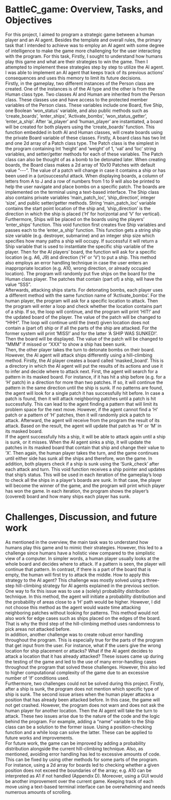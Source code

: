 # BattleC_game: Overview, Tasks, and Objectives  
For this project, I aimed to program a strategic game between a human player and an AI agent. Besides the template and overall rules, the primary task that I intended to achieve was to employ an AI agent with some degree of intelligence to make the game more challenging for the user interacting with the program. For this task, Firstly, I sought to understand how humans play this game and what are their strategies to win the game. Then I attempted to implement these strategies step by step to utilize the AI agent. I was able to implement an AI agent that keeps track of its previous actions’ consequences and uses this memory to limit its future decisions.  
Firstly, in the gameplay, two different instances of the Person class are created. One of the instances is of the AI type and the other is from the Human class type. Two classes AI and Human are inherited from the Person class. These classes use and have access to the protected member variables of the Person class. These variables include one Board, five Ship, one Boolean ‘won_status’ variable, and also public methods such as ‘create_boards’, ’enter_ships’, ‘Activate_bombs’, ‘won_status_getter’, ‘enter_a_ship’. After ‘ai_player’ and ‘human_player’ are instantiated, a board will be created for both players using the ‘create_boards’ function. This function embedded in both AI and Human classes, will create boards using the private Board variable of these classes. Firstly, A board class has two Int and one 2d array of a Patch class type. The Patch class is the simplest in the program containing Int ‘height’ and ‘weight’ of 1, ‘val’ and ‘loc’ string variables, and setter/getter methods for each of these variables. The Patch class can also be thought of as a bomb to be detonated later. When creating boards, the Board class makes a 2d array of 10x10 Patches with default value “---”. The value of a patch will change in case it contains a ship or has been used in a (un)successful attack. When displaying boards, a column of letters from A to J and a row of numbers from 1 to 9 will also be printed to help the user navigate and place bombs on a specific patch. The boards are implemented on the terminal using a text-based interface. The Ship class also contains private variables ‘main_patch_loc’, ’ship_direction’, integer ‘size’, and public setter/getter methods. String ‘main_patch_loc’ variable contains the start point location of the ship and, ’ship_direction’ is the direction in which the ship is placed (‘H’ for horizontal and ‘V’ for vertical).  
Furthermore, Ships will be placed on the boards using the players’ ’enter_ships’ function. This void function first creates five Ship variables and passes each to the ‘enter_a_ship’ function. This function gets a string ship size variable (e.g. destroyer, submarine) and an integer ship size which specifies how many paths a ship will occupy. If successful it will return a Ship variable that is used to instantiate the specific ship variable of the player. Then for the AI players’ board, the function will ask for a specific location (e.g. A6, J9) and direction (‘H’ or ‘V’) to put a ship. This method also employs an error handling technique in case the user enters an inappropriate location (e.g. A10, wrong direction, or already occupied location). The program will randomly put five ships on the board for the Human class player. The patches that contain (part of) a ship, will have the value “SSS”.  
Afterwards, attacking ships starts. For detonating bombs, each player uses a different method with the same function name of ‘Activate_bombs’. For the human player, the program will ask for a specific location to attack. Then the program will enter a loop and check whether the location contains part of a ship. If so, the loop will continue, and the program will print ‘HIT!’ and the updated board of the player. The value of the patch will be changed to “HHH”. The loop will continue until the (next) given location does not contain a (part of) ship or if all the parts of the ship are attacked. For the former system will print ‘MISS!’ and for the latter ‘A SHIP WAS SUNKED!’. Then the board will be displayed. The value of the patch will be changed to “MMM” if missed or “XXX” to show a ship has been sunk.  
Then, the other player takes the turn to detonate bombs on their board. However, the AI agent will attack ships differently using a hill-climbing method. Firstly, the AI player creates a board called ‘masked_board’. This is a directory in which the AI agent will put the results of its actions and use it to infer and decide where to attack next. First, the agent will search for a pattern in its masked board. For instance, if it has hit a ship before (e.g. for a ‘H’ patch) in a direction for more than two patches. If so, it will continue the pattern in the same direction until the ship is sunk. If no patterns are found, the agent will look for a single patch it has successfully hit before. In case a patch is found, then it will attack neighboring patches until a patch is hit successfully. This can lead to the agent finding a pattern that will limit its problem space for the next move. However, if the agent cannot find a ‘H’ patch or a pattern of ‘H’ patches, then it will randomly pick a patch to attack. Afterward, the agent will receive from the program the result of its attack. Based on the result, the agent will update that patch as ‘H’ or ‘M’ in its masked board.  
If the agent successfully hits a ship, it will be able to attack again until a ship is sunk, or it misses. When the AI agent sinks a ship, it will update the patches in its masked board that contain that ship and change their value to ‘X’. Then again, the human player takes the turn, and the game continues until either side has sunk all the ships and therefore, won the game. In addition, both players check if a ship is sunk using the ‘Sunk_check’ after each attack and turn. This void function receives a ship pointer and updates that ship’s status. This will be used in each iteration of the gameplay’s loop to check all the ships in a player’s boards are sunk. In that case, the player will become the winner of the game, and the program will print which player has won the game. In each iteration, the program shows the player’s (covered) board and how many ships each player has sunk.  
# Challenges, Discussion, and future work  
As mentioned in the overview, the main task was to understand how humans play this game and to mimic their strategies. However, this led to a challenge since humans have a holistic view compared to the simplistic view of a computer. In simpler words, a human player usually looks at the whole board and decides where to attack. If a pattern is seen, the player will continue that pattern. In contrast, if there is a part of the board that is empty, the human will first try to attack the middle. How to apply this strategy to the AI agent? This challenge was mostly solved using a three-step hill-climbing strategy for AI agents explained in the previous section. One way to fix this issue was to use a (solely) probability distribution technique. In this method, the agent will initiate a probability distribution and the probability of areas close to a ‘H’ path would be higher. However, I did not choose this method as the agent would waste time attacking neighboring patches without looking for patterns. This method would not also work for edge cases such as ships placed on the edges of the board. That is why the third step of the hill-climbing method uses randomness to pick areas not attacked before.  
In addition, another challenge was to create robust error handling throughout the program. This is especially true for the parts of the program that get input from the user. For instance, what if the users give the wrong location for ship placement or attacks? What if the AI agent decides to attack a location that it has already attacked? These issues came up during the testing of the game and led to the use of many error-handling cases throughout the program that solved these challenges. However, this also led to higher computational complexity of the game due to an excessive number of ‘if’ conditions used.  
Furthermore, two challenges could not be solved during this project. Firstly, after a ship is sunk, the program does not mention which specific type of ship is sunk. The second issue arises when the human player attacks a position that has already been attacked before. In this case, the game will not get crashed. However, the program does not warn and does not ask the human player for another location. Then the AI agent will take the turn to attack. These two issues arise due to the nature of the code and the logic behind the program. For example, adding a “name” variable to the Ship class can be a solution to the former issue. Using a position-checking function and a while loop can solve the latter. These can be applied to future works and improvements.  
For future work, the game can be improved by adding a probability distribution alongside the current hill-climbing technique. Also, as mentioned, avoiding error handling has led to excessive amounts of code. This can be fixed by using other methods for some parts of the program. For instance, using a 2d array for boards led to checking whether a given position does not exceed the boundaries of the array; e.g. A10 can be interpreted as A1 if not handled (Appendix D). Moreover, using a GUI would be another improvement over the current game. Keeping track of each move using a text-based terminal interface can be overwhelming and needs numerous amounts of scrolling.
